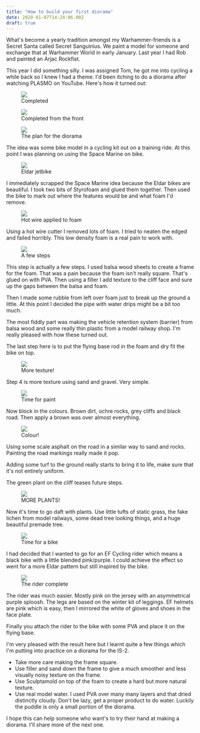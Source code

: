 ```yaml
---
title: "How to build your first diorama"
date: 2020-01-07T14:24:06.00Z
draft: true
---
```


What's become a yearly tradition amongst my Warhammer-friends is a Secret Santa called Secret Sanguinius. We paint a model for someone and exchange that at Warhammer World in early January. Last year I had Rob and painted an Arjac Rockfist.

This year I did something silly. I was assigned Tom, he got me into cycling a while back so I knew I had a theme. I'd been itching to do a diorama after watching PLASMO on YouTube. Here's how it turned out:
<figure class="kg-card kg-image-card kg-card-hascaption"><img src="/content/images/2020/01/complete1.jpg" class="kg-image"><figcaption>Completed</figcaption></figure><figure class="kg-card kg-image-card kg-card-hascaption"><img src="/content/images/2020/01/complete2.jpg" class="kg-image"><figcaption>Completed from the front</figcaption></figure><figure class="kg-card kg-image-card kg-card-hascaption"><img src="/content/images/2020/01/plan.jpg" class="kg-image"><figcaption>The plan for the diorama</figcaption></figure>
The idea was some bike model in a cycling kit out on a training ride. At this point I was planning on using the Space Marine on bike.
<figure class="kg-card kg-image-card kg-card-hascaption"><img src="/content/images/2020/01/step1.jpg" class="kg-image"><figcaption>Eldar jetbike</figcaption></figure>
I immediately scrapped the Space Marine idea because the Eldar bikes are beautiful. I took two bits of Styrofoam and glued them together. Then used the bike to mark out where the features would be and what foam I'd remove.
<figure class="kg-card kg-image-card kg-card-hascaption"><img src="/content/images/2020/01/step2.jpg" class="kg-image"><figcaption>Hot wire applied to foam</figcaption></figure>
Using a hot wire cutter I removed lots of foam. I tried to neaten the edged and failed horribly. This low density foam is a real pain to work with.
<figure class="kg-card kg-image-card kg-card-hascaption"><img src="/content/images/2020/01/step3.jpg" class="kg-image"><figcaption>A few steps</figcaption></figure>
This step is actually a few steps. I used balsa wood sheets to create a frame for the foam. That was a pain because the foam isn't really square. That's glued on with PVA. Then using a filler I add texture to the cliff face and sure up the gaps between the balsa and foam.

Then I made some rubble from left over foam just to break up the ground a little. At this point I decided the pipe with water drips might be a bit too much.

The most fiddly part was making the vehicle retention system (barrier) from balsa wood and some really thin plastic from a model railway shop. I'm really pleased with how these turned out.

The last step here is to put the flying base rod in the foam and dry fit the bike on top.
<figure class="kg-card kg-image-card kg-card-hascaption"><img src="/content/images/2020/01/step4.jpg" class="kg-image"><figcaption>More texture!</figcaption></figure>
Step 4 is more texture using sand and gravel. Very simple.
<figure class="kg-card kg-image-card kg-card-hascaption"><img src="/content/images/2020/01/step5.jpg" class="kg-image"><figcaption>Time for paint</figcaption></figure>
Now block in the colours. Brown dirt, ochre rocks, grey cliffs and black road. Then apply a brown was over almost everything.
<figure class="kg-card kg-image-card kg-card-hascaption"><img src="/content/images/2020/01/step6.jpg" class="kg-image"><figcaption>Colour!</figcaption></figure>
Using some scale asphalt on the road in a similar way to sand and rocks. Painting the road markings really made it pop.

Adding some turf to the ground really starts to bring it to life, make sure that it's not entirely uniform.

The green plant on the cliff teases future steps.
<figure class="kg-card kg-image-card kg-card-hascaption"><img src="/content/images/2020/01/step7.jpg" class="kg-image"><figcaption>MORE PLANTS!</figcaption></figure>
Now it's time to go daft with plants. Use little tufts of static grass, the fake lichen from model railways, some dead tree looking things, and a huge beautiful premade tree.
<figure class="kg-card kg-image-card kg-card-hascaption"><img src="/content/images/2020/01/step8.jpg" class="kg-image"><figcaption>Time for a bike</figcaption></figure>
I had decided that I wanted to go for an EF Cycling rider which means a black bike with a little blended pink/purple. I could achieve the effect so went for a more Eldar pattern but still inspired by the bike.
<figure class="kg-card kg-image-card kg-card-hascaption"><img src="/content/images/2020/01/step9.jpg" class="kg-image"><figcaption>The rider complete</figcaption></figure>
The rider was much easier. Mostly pink on the jersey with an asymmetrical purple sploosh. The legs are based on the winter kit of leggings. EF helmets are pink which is easy, then I mirrored the white of gloves and shoes in the face plate.

Finally you attach the rider to the bike with some PVA and place it on the flying base.

I'm very pleased with the result here but I learnt quite a few things which I'm putting into practice on a diorama for the IS-2.

- Take more care making the frame square.
- Use filler and sand down the frame to give a much smoother and less visually noisy texture on the frame.
- Use Sculptamold on top of the foam to create a hard but more natural texture.
- Use real model water. I used PVA over many many layers and that dried distinctly cloudy. Don't be lazy, get a proper product to do water. Luckily the puddle is only a small portion of the diorama.

I hope this can help someone who want's to try their hand at making a diorama. I'll share more of the next one.
